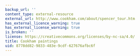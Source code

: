 ```yaml
---
backup_url: ''
content_type: external-resource
external_url: http://www.cookham.com/about/spencer_tour.htm
has_external_licence_warning: true
has_external_license_warning: true
is_broken: ''
license: https://creativecommons.org/licenses/by-nc-sa/4.0/
title: Cookham paintings
uid: 8778dd82-9833-483e-9cdf-627676afbc6f
---
```

